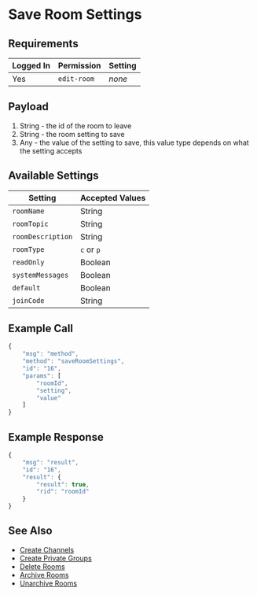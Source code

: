 # Save Room Settings

## Requirements

| Logged In | Permission  | Setting |
| --------- | ----------- | ------- |
| Yes       | `edit-room` | _none_  |

## Payload

1. String - the id of the room to leave
2. String - the room setting to save
3. Any - the value of the setting to save, this value type depends on what the setting accepts

## Available Settings

| Setting           | Accepted Values |
| ----------------- | --------------- |
| `roomName`        | String          |
| `roomTopic`       | String          |
| `roomDescription` | String          |
| `roomType`        | `c` or `p`      |
| `readOnly`        | Boolean         |
| `systemMessages`  | Boolean         |
| `default`         | Boolean         |
| `joinCode`        | String          |

## Example Call

```javascript
{
    "msg": "method",
    "method": "saveRoomSettings",
    "id": "16",
    "params": [
        "roomId",
        "setting",
        "value"
    ]
}
```

## Example Response

```javascript
{
    "msg": "result",
    "id": "16",
    "result": {
        "result": true,
        "rid": "roomId"
    }
}
```

## See Also

* [Create Channels](channels/create-channels.md)
* [Create Private Groups](create-private-groups.md)
* [Delete Rooms](rooms/delete-rooms.md)
* [Archive Rooms](rooms/archive-rooms.md)
* [Unarchive Rooms](rooms/unarchive-rooms.md)
